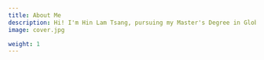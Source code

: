```yaml
---
title: About Me
description: Hi! I'm Hin Lam Tsang, pursuing my Master's Degree in Global History at Freie Universität Berlin. My experience combines academic research, virtual reality project management, historical analysis, and event coordination.
image: cover.jpg

weight: 1     
---
```

